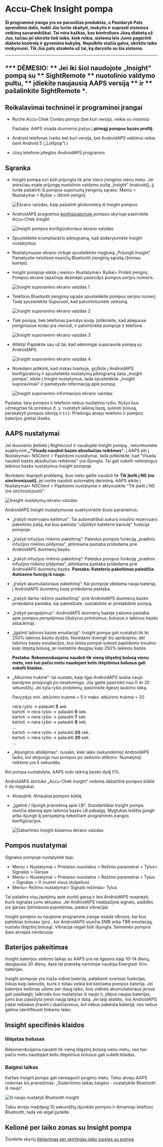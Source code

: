 # Accu-Chek Insight pompa

**Ši programinė įranga yra ne paruoštas produktas, o Pasidaryk Pats sprendimo dalis, todėl Jūs turite skaityti, mokytis ir suprasti sistemos veikimą savarankiškai. Tai nėra kažkas, kas kontroliuos Jūsų diabetą už Jus, tačiau jei skirsite tiek laiko, kiek reikia, sistema leis Jums pagerinti diabeto kontrolę ir gyvenimo kokybę. Nepulkite stačia galva, skirkite laiko mokymuisi. Tik Jūs pats atsakote už tai, ką darysite su šia sistema.**

* * *

## *** DĖMESIO: ** Jei iki šiol naudojote „Insight“ pompą su ** SightRemote ** nuotolinio valdymo pultu, ** įdiekite naujausią AAPS versiją ** ir ** pašalinkite SightRemote **.*

## Reikalavimai techninei ir programinei įrangai

* Roche Accu-Chek Combo pompa (bet kuri versija, veikia su visomis)
    
    Pastaba: AAPS visada duomenis įrašys į **pirmąjį pompos bazės profilį**.

* Android telefonas (veiks bet kuri versija, bet AndroidAPS veikimui reikia bent Android 5 („Lollipop“).)

* Jūsų telefone įdiegtos AndroidAPS programos

## Sąranka

* Insight pompa turi būti prijungta tik prie vieno įrenginio vienu metu. Jei anksčiau esate prijungę nuotolinio valdymo pultą „Insight“ (matuoklį), jį turite pašalinti iš pompos suporuotų įrenginių sąrašo: Meniu > Nustatymai > Ryšiai > Ištrinti įrenginį
    
    ![Ekrano vaizdas, kaip pašalinti gliukometrą iš Insight pompos](../images/Insight_RemoveMeter.png)

* AndroidAPS programos [ konfigūratoriuje ](../Configuration/Config-Builder) pompos skyriuje pasirinkite Accu-Chek Insight
    
    ![Insight pompos konfigūratoriaus ekrano vaizdas](../images/Insight_ConfigBuilder.png)

* Spustelėkite krumpliaračio piktogramą, kad atidarytumėte Insight nustatymus.

* Nustatymuose ekrano viršuje spustelėkite mygtuką „Prijungti Insight“. Pamatysite netoliese esančių Bluetooth įrenginių sąrašą (žemiau kairėje).
* Insight pompoje eikite į meniu> Nustatymai> Ryšiai> Pridėti įrenginį. Pompos ekrane (apačioje dešinėje) pasirodys pompos serijos numeris.
    
    ![Insight suporavimo ekrano vaizdas 1](../images/Insight_Pairing1.png)

* Telefono Bluetooth įrenginių sąraše spustelėkite pompos serijos numerį. Tada spustelėkite Suporuoti, kad patvirtintumėte veiksmą.
    
    ![Insight suporavimo ekrano vaizdas 2](../images/Insight_Pairing2.png)

* Tiek pompa, tiek telefonas parodys kodą. Įsitikinkite, kad abiejuose įrenginiuose kodai yra vienodi, ir patvirtinkite pompoje ir telefone.
    
    ![Insight suporavimo ekrano vaizdas 3](../images/Insight_Pairing3.png)

* Atlikta! Paplokite sau už tai, kad sėkmingai suporavote pompą su AndroidAPS.
    
    ![Insight suporavimo ekrano vaizdas 4](../images/Insight_Pairing4.png)

* Norėdami įsitikinti, kad viskas tvarkoje, grįžkite į AndroidAPS konfigūratorių ir spustelėkite nustatymų piktogramą šalia „Insight pompa“, eikite į Insight nustatymus, tada spustelėkite „Insight suporavimas“ ir pamatysite informaciją apie pompą:
    
    ![Insight suporavimo informacijos ekrano vaizdas](../images/Insight_PairingInformation.png)

Pastaba: tarp pompos ir telefono nebus nuolatinio ryšio. Ryšys bus užmegztas tik prireikus (t. y. nustatyti laikiną bazę, suleisti bolusą, perskaityti pompos istoriją ir t.t.). Priešingu atveju telefono ir pompos baterijos greitai išseks.

## AAPS nustatymai

Jei duomenis įkeliate į Nightscout ir naudojate Insight pompą., neturėtumėte suaktyvinti **„"Visada naudoti bazės absoliučias reikšmes“**. Į AAPS eiti į Nustatymai> NSClient > Papildomi nustatymai, tada įsitikinkite, kad "Visada naudoti bazės absoliučias reikšmes" yra išjungta. Tai gali sukelti neteisingus laikinos bazės nustatymus Insight pompoje.

Norėdami išspręsti problemą, šiuo metu galite naudoti tik **Tik įkelti į NS (ne sinchronizuoti)**, jei norite naudoti automatinį derinimą. AAPS eikite į Nustatymai> NSClient > Papildomi nustatymai ir aktyvuokite "Tik įkelti į NS (ne sinchronizuoti)".

![Insight nustatymų ekrano vaizdas](../images/Insight_pairing_V2_5.png)

AndroidAPS Insight nustatymuose suaktyvinkite šiuos parametrus:

* „Įrašyti rezervuaro keitimus“: Tai automatiškai sukurs insulino rezervuaro pakeitimo įrašą, kai bus paleista "užpildyti kateterio kaniulę" funkcija pompoje.
* „Įrašyti infuzijos rinkinio pakeitimą“: Paleidus pompos funkciją „pradinis infuzijos rinkinio pildymas“, atitinkama pastaba pridedama prie AndroidAPS duomenų bazės.
* „Įrašyti infuzijos rinkinio pakeitimą“: Paleidus pompos funkciją „pradinis infuzijos rinkinio pildymas“, atitinkama pastaba pridedama prie AndroidAPS duomenų bazės. **Pastaba: Kateterio pakeitimas paleidžia Autosens funciją iš naujo.**
* „Įrašyti akumuliatoriaus pakeitimą“: Kai pompoje įdedama nauja baterija, į AndroidAPS duomenų bazę pridedama pastaba.
* „Įrašyti darbo režimo pasikeitimą“: prie AndroidAPS duomenų bazės pridedama pastaba, kai paleidžiate, sustabdote ar pristabdote pompą.
* „Įrašyti perspėjimus“: AndroidAPS duomenų bazėje įrašoma pastaba apie pompos perspėjimus (išskyrus priminimus, bolusus ir laikinos bazės atšaukimą).
* „Įgalinti laikinos bazės emuliaciją“: Insight pompa gali nustatyti tik iki 250% laikinos bazės dydžio. Norėdami išvengti šio apribojimo, dėl laikinos bazės emuliacijos, bus leista pompai suleisti papildomo insulino kaip ištęstą bolusą, jei nustatote daugiau kaip 250% laikinos bazės.
    
    **Pastaba: Rekomenduojama naudoti tik vieną ištęstinį bolusą vienu metu, nes tuo pačiu metu naudojant kelis ištęstinius bolusus gali sukelti klaidas.**

* „Atkūrimo trukmė“: tai nustato, kaip ilgai AndroidAPS laukia naujo bandymo prisijungti po nesėkmingo. Jūs galite pasirinkti nuo 0 iki 20 sekundžių. Jei kyla ryšio problemų, pasirinkite ilgesnį laukimo laiką.   
      
    Pavyzdys min. atkūrimo trukmė = 5 ir maks. atkūrimo trukmė = 20   
      
    nėra ryšio -> palaukti **5** sek.   
    kartoti -> nėra ryšio -> palaukti **6** sek.   
    kartoti -> nėra ryšio -> palaukti **7** sek.   
    kartoti -> nėra ryšio -> palaukti **8** sek.   
    ...   
    kartoti -> nėra ryšio -> palaukti **20** sek.   
    kartoti -> nėra ryšio -> palaukti **20** sek.   
    ...

* „Atjungimo atidėjimas“: nusako, kiek laiko (sekundėmis) AndroidAPS lauks, kol atsijungs nuo pompos po veiksmo atlikimo. Numatytoji reikšmė yra 5 sekundės.

Kol pompa sustabdyta, AAPS rodo laikiną bazės dydį 0%.

AndroidAPS skirtuke „Accu-Chek Insight“ rodoma dabartinė pompos būklė ir du mygtukai:

* Atnaujinti: Atnaujina pompos būklę
* „Įgalinti / išjungti pranešimą apie LB“: Standartiškai Insight pompa siunčia aliarmą apie laikinos bazės LB pabaigą. Mygtukas leidžia įjungti arba išjungti šį perspėjimą nekeičiant programinės įrangos konfigūracijos.
    
    ![Dabartinės Insight būsenos ekrano vaizdas](../images/Insight_Status2.png)

## Pompos nustatymai

Signalus pompoje nustatykite taip:

* Meniu > Nustatymai > Prietaiso nuostatos > Režimo parametrai > Tylus> Signalas > Garsas
* Meniu > Nustatymai > Prietaiso nuostatos > Režimo parametrai > Tylus > Signalas > 0 (nuimti visus stulpelius)
* Meniu> Režimo nustatymai> Signalo režimas> Tylus

Tai pašalins visų įspėjimų apie siurblį garsą ir leis AndroidAPS nuspręsti, kuris signalas jums aktualus. Jei AndroidAPS neatpažįsta signalo, padidės jos garsas (pirmiausia pypsėjimas, paskui vibracija).

Insight pompos su naujesne programine įranga visada vibruos, kai bus pateiktas bolusas (pvz., kai AndroidAPS siunčia SMB arba TBR emuliaciją, nustato ištęstinį bolusą). Vibracija negali būti išjungta. Senesnės pompos šiais atvejais nevibruoja.

## Baterijos pakeitimas

Insight baterijos veikimo laikas su AAPS yra ne ilgesnis kaip 10–14 dienų, daugiausia 20 dienų. Apie tai pranešę vartotojai naudoja Energizer ličio baterijas.

Insight pompoje yra maža vidinė baterija, palaikanti svarbias funkcijas, tokias kaip laikrodis, kuris ir toliau veikia kol keičiama pompos baterija. Jei baterijos keitimas užima per daug laiko, šios vidinės akumuliatoriaus įkrova gali pasibaigti, laikrodis bus nustatytas iš naujo ir, įdėjus naujas baterijas, jums bus pasiūlyta įvesti naują laiką ir datą. Jei taip atsitiks, visi AndroidAPS įrašai nebebus įtraukti į skaičiavimus, kol nebus pakeista baterija, nes nebus galima identifikuoti tinkamo laiko.

## Insight specifinės klaidos

### Ištęstas bolusas

Rekomenduojama naudoti tik vieną ištęstinį bolusą vienu metu, nes tuo pačiu metu naudojant kelis ištęstinius bolusus gali sukelti klaidas.

### Baigėsi laikas

Kartais Insight pompa gali nereaguoti jungimo metu. Tokiu atveju AAPS rodomas šis pranešimas: „Suderinimo laikas baigėsi - nustatykite Bluetooth iš naujo“.

![Iš naujo nustatyti Bluetooth Insight](../images/Insight_ResetBT.png)

Tokiu atveju maždaug 10 sekundžių išjunkite pompos ir išmaniojo telefono Bluetooth, tada vėl atgal įjunkite.

## Kelionė per laiko zonas su Insight pompa

Žiūrėkite skyrių [Keliavimas per skirtingas laiko juostas su pompa](../Usage/Timezone-traveling#insight).